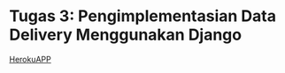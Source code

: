 # Tugas 3: Pengimplementasian Data Delivery Menggunakan Django

[HerokuAPP](https://django-tugaspbp2raspati.herokuapp.com/mywatchlist/)
